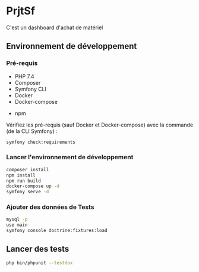 # PrjtSf

C'est un dashboard d'achat de matériel 

## Environnement de développement

### Pré-requis

- PHP 7.4
- Composer
- Symfony CLI
- Docker
- Docker-compose

* npm

Vérifiez les pré-requis (sauf Docker et Docker-compose) avec la commande (de la CLI Symfony) :

```bash
symfony check:requirements
```

### Lancer l'environnement de développement

```bash
composer install
npm install
npm run build
docker-compose up -d
symfony serve -d
```

### Ajouter des données de Tests

```bash
mysql -p
use main
symfony console doctrine:fixtures:load
```

## Lancer des tests

```bash
php bin/phpunit --testdox
```
